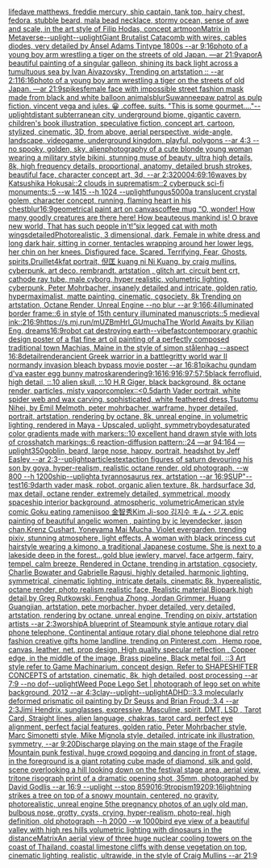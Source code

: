 [life](https://www.ebank.nz/aiartgenerator?category=life)[dave matthews, freddie mercury, ship captain, tank top, hairy chest, fedora, stubble beard, mala bead necklace, stormy ocean, sense of awe and scale, in the art style of Filip Hodas, concept art](https://www.ebank.nz/aiartgenerator?category=dave%2520matthews%2C%2520freddie%2520mercury%2C%2520ship%2520captain%2C%2520tank%2520top%2C%2520hairy%2520chest%2C%2520fedora%2C%2520stubble%2520beard%2C%2520mala%2520bead%2520necklace%2C%2520stormy%2520ocean%2C%2520sense%2520of%2520awe%2520and%2520scale%2C%2520in%2520the%2520art%2520style%2520of%2520Filip%2520Hodas%2C%2520concept%2520art)[moon](https://www.ebank.nz/aiartgenerator?category=moon)[Matrix in Metaverse](https://www.ebank.nz/aiartgenerator?category=Matrix%2520in%2520Metaverse)[--uplight](https://www.ebank.nz/aiartgenerator?category=--uplight)[--uplight](https://www.ebank.nz/aiartgenerator?category=--uplight)[Giant Brutalist Catacomb with wires, cables diodes, very detailed by Ansel Adams Tintype 1800s --ar  9:16](https://www.ebank.nz/aiartgenerator?category=Giant%2520Brutalist%2520Catacomb%2520with%2520wires%2C%2520cables%2520diodes%2C%2520very%2520detailed%2520by%2520Ansel%2520Adams%2520Tintype%25201800s%2520--ar%2520%25209%3A16)[photo of a young boy arm wrestling a tiger on the streets of old Japan. —ar 21:9](https://www.ebank.nz/aiartgenerator?category=photo%2520of%2520a%2520young%2520boy%2520arm%2520wrestling%2520a%2520tiger%2520on%2520the%2520streets%2520of%2520old%2520Japan.%2520%E2%80%94ar%252021%3A9)[vapor](https://www.ebank.nz/aiartgenerator?category=vapor)[A beautiful painting of a singular galleon, shining its back light across a tumultuous sea by Ivan Aivazovsky, Trending on artstation :: --ar 2:1](https://www.ebank.nz/aiartgenerator?category=A%2520beautiful%2520painting%2520of%2520a%2520singular%2520galleon%2C%2520shining%2520its%2520back%2520light%2520across%2520a%2520tumultuous%2520sea%2520by%2520Ivan%2520Aivazovsky%2C%2520Trending%2520on%2520artstation%2520%3A%3A%2520--ar%25202%3A1)[16:16](https://www.ebank.nz/aiartgenerator?category=16%3A16)[photo of a young boy arm wrestling a tiger on the streets of old Japan. —ar 21:9](https://www.ebank.nz/aiartgenerator?category=photo%2520of%2520a%2520young%2520boy%2520arm%2520wrestling%2520a%2520tiger%2520on%2520the%2520streets%2520of%2520old%2520Japan.%2520%E2%80%94ar%252021%3A9)[spikes](https://www.ebank.nz/aiartgenerator?category=spikes)[female face with impossible street fashion mask made from black and white balloon animals](https://www.ebank.nz/aiartgenerator?category=female%2520face%2520with%2520impossible%2520street%2520fashion%2520mask%2520made%2520from%2520black%2520and%2520white%2520balloon%2520animals)[blur](https://www.ebank.nz/aiartgenerator?category=blur)[Suwannee](https://www.ebank.nz/aiartgenerator?category=Suwannee)[paw patrol as pulp fiction. vincent vega and jules. 😀 .coffee. suits. "This is some gourmet...."](https://www.ebank.nz/aiartgenerator?category=paw%2520patrol%2520as%2520pulp%2520fiction.%2520vincent%2520vega%2520and%2520jules.%2520%F0%9F%98%80%2520.coffee.%2520suits.%2520%22This%2520is%2520some%2520gourmet....%22)[--uplight](https://www.ebank.nz/aiartgenerator?category=--uplight)[distant subterranean city, underground biome, gigantic cavern, children's book illustration, speculative fiction, concept art, cartoon, stylized, cinematic, 3D, from above, aerial perspective, wide-angle, landscape, videogame, underground kingdom, playful, polygons  --ar 4:3 --no spooky, golden, sky, alien](https://www.ebank.nz/aiartgenerator?category=distant%2520subterranean%2520city%2C%2520underground%2520biome%2C%2520gigantic%2520cavern%2C%2520children%27s%2520book%2520illustration%2C%2520speculative%2520fiction%2C%2520concept%2520art%2C%2520cartoon%2C%2520stylized%2C%2520cinematic%2C%25203D%2C%2520from%2520above%2C%2520aerial%2520perspective%2C%2520wide-angle%2C%2520landscape%2C%2520videogame%2C%2520underground%2520kingdom%2C%2520playful%2C%2520polygons%2520%2520--ar%25204%3A3%2520--no%2520spooky%2C%2520golden%2C%2520sky%2C%2520alien)[photography of a cute blonde young woman wearing a military style bikini, stunning muse of beauty, ultra high details, 8k, high frequency details, proportional, anatomy, detailed brush strokes,  beautiful face, character concept art, 3d, --ar 2:3](https://www.ebank.nz/aiartgenerator?category=photography%2520of%2520a%2520cute%2520blonde%2520young%2520woman%2520wearing%2520a%2520military%2520style%2520bikini%2C%2520stunning%2520muse%2520of%2520beauty%2C%2520ultra%2520high%2520details%2C%25208k%2C%2520high%2520frequency%2520details%2C%2520proportional%2C%2520anatomy%2C%2520detailed%2520brush%2520strokes%2C%2520%2520beautiful%2520face%2C%2520character%2520concept%2520art%2C%25203d%2C%2520--ar%25202%3A3)[2000](https://www.ebank.nz/aiartgenerator?category=2000)[4:6](https://www.ebank.nz/aiartgenerator?category=4%3A6)[9:16](https://www.ebank.nz/aiartgenerator?category=9%3A16)[waves by Katsushika Hokusai::2 clouds in suprematism::2 cyberpuck sci-fi monuments::5 --w 1415 --h 1024 --uplight](https://www.ebank.nz/aiartgenerator?category=waves%2520by%2520Katsushika%2520Hokusai%3A%3A2%2520clouds%2520in%2520suprematism%3A%3A2%2520cyberpuck%2520sci-fi%2520monuments%3A%3A5%2520--w%25201415%2520--h%25201024%2520--uplight)[fungus](https://www.ebank.nz/aiartgenerator?category=fungus)[5000](https://www.ebank.nz/aiartgenerator?category=5000)[a translucent crystal golem, character concept, running, flaming heart in his chest](https://www.ebank.nz/aiartgenerator?category=a%2520translucent%2520crystal%2520golem%2C%2520character%2520concept%2C%2520running%2C%2520flaming%2520heart%2520in%2520his%2520chest)[blur](https://www.ebank.nz/aiartgenerator?category=blur)[16:9](https://www.ebank.nz/aiartgenerator?category=16%3A9)[geometrical paint art on canvas](https://www.ebank.nz/aiartgenerator?category=geometrical%2520paint%2520art%2520on%2520canvas)[coffee mug “O, wonder! How many goodly creatures are there here! How beauteous mankind is! O brave new world, That has such people in't!”](https://www.ebank.nz/aiartgenerator?category=coffee%2520mug%2520%E2%80%9CO%2C%2520wonder%21%2520How%2520many%2520goodly%2520creatures%2520are%2520there%2520here%21%2520How%2520beauteous%2520mankind%2520is%21%2520O%2520brave%2520new%2520world%2C%2520That%2520has%2520such%2520people%2520in%27t%21%E2%80%9D)[six legged cat with moth wings](https://www.ebank.nz/aiartgenerator?category=six%2520legged%2520cat%2520with%2520moth%2520wings)[detailed](https://www.ebank.nz/aiartgenerator?category=detailed)[Photorealistic, 3 dimensional, dark, Female in white dress and long dark hair, sitting in corner, tentacles wrapping around her lower legs, her chin on her knees. Disfigured face. Scared. Terrifying, Fear,  Ghosts, spirits,](https://www.ebank.nz/aiartgenerator?category=Photorealistic%2C%25203%2520dimensional%2C%2520dark%2C%2520Female%2520in%2520white%2520dress%2520and%2520long%2520dark%2520hair%2C%2520sitting%2520in%2520corner%2C%2520tentacles%2520wrapping%2520around%2520her%2520lower%2520legs%2C%2520her%2520chin%2520on%2520her%2520knees.%2520Disfigured%2520face.%2520Scared.%2520Terrifying%2C%2520Fear%2C%2520%2520Ghosts%2C%2520spirits%2C)[Druillet](https://www.ebank.nz/aiartgenerator?category=Druillet)[4k](https://www.ebank.nz/aiartgenerator?category=4k)[fat portrait,  倪匡 kuang ni Ni Kuang,  by craig mullins. cyberpunk. art deco. rembrandt. artstation , glitch art, circuit bent crt, cathode ray tube, male cyborg, hyper realistic, volumetric lighting, cyberpunk, Peter Mohrbacher, insanely detailed and intricate, golden ratio, hypermaximalist, matte painting, cinematic, cgsociety, 8k Trending on artstation, Octane Render, Unreal Engine --no blur --ar 9:16](https://www.ebank.nz/aiartgenerator?category=fat%2520portrait%2C%2520%2520%E5%80%AA%E5%8C%A1%2520kuang%2520ni%2520Ni%2520Kuang%2C%2520%2520by%2520craig%2520mullins.%2520cyberpunk.%2520art%2520deco.%2520rembrandt.%2520artstation%2520%2C%2520glitch%2520art%2C%2520circuit%2520bent%2520crt%2C%2520cathode%2520ray%2520tube%2C%2520male%2520cyborg%2C%2520hyper%2520realistic%2C%2520volumetric%2520lighting%2C%2520cyberpunk%2C%2520Peter%2520Mohrbacher%2C%2520insanely%2520detailed%2520and%2520intricate%2C%2520golden%2520ratio%2C%2520hypermaximalist%2C%2520matte%2520painting%2C%2520cinematic%2C%2520cgsociety%2C%25208k%2520Trending%2520on%2520artstation%2C%2520Octane%2520Render%2C%2520Unreal%2520Engine%2520--no%2520blur%2520--ar%25209%3A16)[6:4](https://www.ebank.nz/aiartgenerator?category=6%3A4)[illuminated border frame::6 in style of 15th century illuminated manuscripts::5 medieval ink::2](https://www.ebank.nz/aiartgenerator?category=illuminated%2520border%2520frame%3A%3A6%2520in%2520style%2520of%252015th%2520century%2520illuminated%2520manuscripts%3A%3A5%2520medieval%2520ink%3A%3A2)[16:9](https://www.ebank.nz/aiartgenerator?category=16%3A9)[<https://s.mj.run/mUZBmHrl_GU>](https://www.ebank.nz/aiartgenerator?category=%3Chttps%3A//s.mj.run/mUZBmHrl_GU%3E)[mucha](https://www.ebank.nz/aiartgenerator?category=mucha)[The World Awaits by Kilian Eng, dreams](https://www.ebank.nz/aiartgenerator?category=The%2520World%2520Awaits%2520by%2520Kilian%2520Eng%2C%2520dreams)[16:9](https://www.ebank.nz/aiartgenerator?category=16%3A9)[robot cat destroying earth](https://www.ebank.nz/aiartgenerator?category=robot%2520cat%2520destroying%2520earth)[--vibefast](https://www.ebank.nz/aiartgenerator?category=--vibefast)[contemporary graphic design poster of a flat fine art oil painting of a perfectly composed traditional town Machias, Maine in the style of simon stålenhag --aspect 16:8](https://www.ebank.nz/aiartgenerator?category=contemporary%2520graphic%2520design%2520poster%2520of%2520a%2520flat%2520fine%2520art%2520oil%2520painting%2520of%2520a%2520perfectly%2520composed%2520traditional%2520town%2520Machias%2C%2520Maine%2520in%2520the%2520style%2520of%2520simon%2520st%C3%A5lenhag%2520--aspect%252016%3A8)[detail](https://www.ebank.nz/aiartgenerator?category=detail)[render](https://www.ebank.nz/aiartgenerator?category=render)[ancient Greek warrior in a battle](https://www.ebank.nz/aiartgenerator?category=ancient%2520Greek%2520warrior%2520in%2520a%2520battle)[gritty world war II normandy invasion bleach bypass movie poster --ar 16:8](https://www.ebank.nz/aiartgenerator?category=gritty%2520world%2520war%2520II%2520normandy%2520invasion%2520bleach%2520bypass%2520movie%2520poster%2520--ar%252016%3A8)[1](https://www.ebank.nz/aiartgenerator?category=1)[pikachu gundam d'va easter egg bunny matroska](https://www.ebank.nz/aiartgenerator?category=pikachu%2520gundam%2520d%27va%2520easter%2520egg%2520bunny%2520matroska)[rendering](https://www.ebank.nz/aiartgenerator?category=rendering)[9:16](https://www.ebank.nz/aiartgenerator?category=9%3A16)[16:9](https://www.ebank.nz/aiartgenerator?category=16%3A9)[16:9](https://www.ebank.nz/aiartgenerator?category=16%3A9)[7:5](https://www.ebank.nz/aiartgenerator?category=7%3A5)[7:5](https://www.ebank.nz/aiartgenerator?category=7%3A5)[black ferrofluid, high detail, ::.10 alien skull, ::.10 H.R Giger, black background, 8k octane render, particles, misty vapor](https://www.ebank.nz/aiartgenerator?category=black%2520ferrofluid%2C%2520high%2520detail%2C%2520%3A%3A.10%2520alien%2520skull%2C%2520%3A%3A.10%2520H.R%2520Giger%2C%2520black%2520background%2C%25208k%2520octane%2520render%2C%2520particles%2C%2520misty%2520vapor)[complex::](https://www.ebank.nz/aiartgenerator?category=complex%3A%3A)[<0.5](https://www.ebank.nz/aiartgenerator?category=%3C0.5)[darth Vader portrait, white spider web and wax carving, sophisticated, white feathered dress,Tsutomu Nihei, by Emil Melmoth, peter mohrbacher, warframe, hyper detailed, portrait, artstation, rendering by octane, 8k, unreal engine, in volumetric lighting, rendered in Maya - Upscaled, uplight, symmetry](https://www.ebank.nz/aiartgenerator?category=darth%2520Vader%2520portrait%2C%2520white%2520spider%2520web%2520and%2520wax%2520carving%2C%2520sophisticated%2C%2520white%2520feathered%2520dress%2CTsutomu%2520Nihei%2C%2520by%2520Emil%2520Melmoth%2C%2520peter%2520mohrbacher%2C%2520warframe%2C%2520hyper%2520detailed%2C%2520portrait%2C%2520artstation%2C%2520rendering%2520by%2520octane%2C%25208k%2C%2520unreal%2520engine%2C%2520in%2520volumetric%2520lighting%2C%2520rendered%2520in%2520Maya%2520-%2520Upscaled%2C%2520uplight%2C%2520symmetry)[boy](https://www.ebank.nz/aiartgenerator?category=boy)[desaturated color gradients made with markers::10 excellent hand drawn style with lots of crosshatch markings::6 reaction-diffusion pattern::24 —ar 94:164 —uplight](https://www.ebank.nz/aiartgenerator?category=desaturated%2520color%2520gradients%2520made%2520with%2520markers%3A%3A10%2520excellent%2520hand%2520drawn%2520style%2520with%2520lots%2520of%2520crosshatch%2520markings%3A%3A6%2520reaction-diffusion%2520pattern%3A%3A24%2520%E2%80%94ar%252094%3A164%2520%E2%80%94uplight)[350](https://www.ebank.nz/aiartgenerator?category=350)[goblin, beard, large nose, happy, portrait, headshot by Jeff Easley --ar 2:3](https://www.ebank.nz/aiartgenerator?category=goblin%2C%2520beard%2C%2520large%2520nose%2C%2520happy%2C%2520portrait%2C%2520headshot%2520by%2520Jeff%2520Easley%2520--ar%25202%3A3)[--uplight](https://www.ebank.nz/aiartgenerator?category=--uplight)[particles](https://www.ebank.nz/aiartgenerator?category=particles)[text](https://www.ebank.nz/aiartgenerator?category=text)[action figures of saturn devouring his son by goya, hyper-realism, realistic octane render, old photograph, --w 800 --h 1200](https://www.ebank.nz/aiartgenerator?category=action%2520figures%2520of%2520saturn%2520devouring%2520his%2520son%2520by%2520goya%2C%2520hyper-realism%2C%2520realistic%2520octane%2520render%2C%2520old%2520photograph%2C%2520--w%2520800%2520--h%25201200)[ship](https://www.ebank.nz/aiartgenerator?category=ship)[--uplight](https://www.ebank.nz/aiartgenerator?category=--uplight)[a tyrannosaurus rex, artstation --ar 16:9](https://www.ebank.nz/aiartgenerator?category=a%2520tyrannosaurus%2520rex%2C%2520artstation%2520--ar%252016%3A9)[SUP"](https://www.ebank.nz/aiartgenerator?category=SUP%22)[--test](https://www.ebank.nz/aiartgenerator?category=--test)[16:9](https://www.ebank.nz/aiartgenerator?category=16%3A9)[darth vader mask, robot, organic alien texture, 8k, hardsurface 3d, max detail, octane render, extremely detailed, symmetrical, moody spaceship interior background, atmospheric, volumetric](https://www.ebank.nz/aiartgenerator?category=darth%2520vader%2520mask%2C%2520robot%2C%2520organic%2520alien%2520texture%2C%25208k%2C%2520hardsurface%25203d%2C%2520max%2520detail%2C%2520octane%2520render%2C%2520extremely%2520detailed%2C%2520symmetrical%2C%2520moody%2520spaceship%2520interior%2520background%2C%2520atmospheric%2C%2520volumetric)[American style comic Goku eating ramen](https://www.ebank.nz/aiartgenerator?category=American%2520style%2520comic%2520Goku%2520eating%2520ramen)[jisoo 金智秀Kim Ji-soo 김지수 キム・ジス,epic painting of beautiful angelic women , painting by jc leyendecker, jason chan,Krenz Cushart, Yoneyama Mai Mucha, Violet evergarden, trending pixiv, stunning atmosphere, light effects, A woman with black princess cut hairstyle wearing a kimono, a traditional Japanese costume. She is next to a lakeside deep in the forest..,gold blue jewlery, marvel, face artgerm, fairy, tempel, calm breeze, Rendered in Octane, trending in artstation, cgsociety, Charlie Bowater and Gabrielle Ragusi, highly detailed, harmonic lighting, symmetrical, cinematic lighting, intricate details, cinematic 8k, hyperealistic, octane render, photo realism,realistic face, Realistic material,Biopark,high detail,by Greg Rutkowski, Fenghua Zhong, Jordan Grimmer, Huang Guangjian, artstation, pete morbacher, hyper detailed, very detailed, artstation, rendering by octane, unreal engine, Trending on pixiv, artstation artists --ar 2:3](https://www.ebank.nz/aiartgenerator?category=jisoo%2520%E9%87%91%E6%99%BA%E7%A7%80Kim%2520Ji-soo%2520%EA%B9%80%EC%A7%80%EC%88%98%2520%E3%82%AD%E3%83%A0%E3%83%BB%E3%82%B8%E3%82%B9%2Cepic%2520painting%2520of%2520beautiful%2520angelic%2520women%2520%2C%2520painting%2520by%2520jc%2520leyendecker%2C%2520jason%2520chan%2CKrenz%2520Cushart%2C%2520Yoneyama%2520Mai%2520Mucha%2C%2520Violet%2520evergarden%2C%2520trending%2520pixiv%2C%2520stunning%2520atmosphere%2C%2520light%2520effects%2C%2520A%2520woman%2520with%2520black%2520princess%2520cut%2520hairstyle%2520wearing%2520a%2520kimono%2C%2520a%2520traditional%2520Japanese%2520costume.%2520She%2520is%2520next%2520to%2520a%2520lakeside%2520deep%2520in%2520the%2520forest..%2Cgold%2520blue%2520jewlery%2C%2520marvel%2C%2520face%2520artgerm%2C%2520fairy%2C%2520tempel%2C%2520calm%2520breeze%2C%2520Rendered%2520in%2520Octane%2C%2520trending%2520in%2520artstation%2C%2520cgsociety%2C%2520Charlie%2520Bowater%2520and%2520Gabrielle%2520Ragusi%2C%2520highly%2520detailed%2C%2520harmonic%2520lighting%2C%2520symmetrical%2C%2520cinematic%2520lighting%2C%2520intricate%2520details%2C%2520cinematic%25208k%2C%2520hyperealistic%2C%2520octane%2520render%2C%2520photo%2520realism%2Crealistic%2520face%2C%2520Realistic%2520material%2CBiopark%2Chigh%2520detail%2Cby%2520Greg%2520Rutkowski%2C%2520Fenghua%2520Zhong%2C%2520Jordan%2520Grimmer%2C%2520Huang%2520Guangjian%2C%2520artstation%2C%2520pete%2520morbacher%2C%2520hyper%2520detailed%2C%2520very%2520detailed%2C%2520artstation%2C%2520rendering%2520by%2520octane%2C%2520unreal%2520engine%2C%2520Trending%2520on%2520pixiv%2C%2520artstation%2520artists%2520--ar%25202%3A3)[worship](https://www.ebank.nz/aiartgenerator?category=worship)[A blueprint of Steampunk style antique rotary dial phone telephone,  Continental antique rotary dial phone telephone dial retro fashion creative gifts home landline, trending on Pinterest.com  , Hemp rope, canvas, leather, net, prop design, High quality specular reflection , Copper  edge, in the middle of the image, Brass pipeline,  Black metal foil,  ::3  Art style refer to Game Machinarium.  concept design, Refer to SHAPESHIFTER CONCEPTS  of artstation, cinematic,  8k, high detailed,  post processing    --ar 7:9   --no dof](https://www.ebank.nz/aiartgenerator?category=A%2520blueprint%2520of%2520Steampunk%2520style%2520antique%2520rotary%2520dial%2520phone%2520telephone%2C%2520%2520Continental%2520antique%2520rotary%2520dial%2520phone%2520telephone%2520dial%2520retro%2520fashion%2520creative%2520gifts%2520home%2520landline%2C%2520trending%2520on%2520Pinterest.com%2520%2520%2C%2520Hemp%2520rope%2C%2520canvas%2C%2520leather%2C%2520net%2C%2520prop%2520design%2C%2520High%2520quality%2520specular%2520reflection%2520%2C%2520Copper%2520%2520edge%2C%2520in%2520the%2520middle%2520of%2520the%2520image%2C%2520Brass%2520pipeline%2C%2520%2520Black%2520metal%2520foil%2C%2520%2520%3A%3A3%2520%2520Art%2520style%2520refer%2520to%2520Game%2520Machinarium.%2520%2520concept%2520design%2C%2520Refer%2520to%2520SHAPESHIFTER%2520CONCEPTS%2520%2520of%2520artstation%2C%2520cinematic%2C%2520%25208k%2C%2520high%2520detailed%2C%2520%2520post%2520processing%2520%2520%2520%2520--ar%25207%3A9%2520%2520%2520--no%2520dof)[--uplight](https://www.ebank.nz/aiartgenerator?category=--uplight)[Weed Pope Lego Set | photograph of lego set on white background, 2012 --ar 4:3](https://www.ebank.nz/aiartgenerator?category=Weed%2520Pope%2520Lego%2520Set%2520%7C%2520photograph%2520of%2520lego%2520set%2520on%2520white%2520background%2C%25202012%2520--ar%25204%3A3)[clay](https://www.ebank.nz/aiartgenerator?category=clay)[--uplight](https://www.ebank.nz/aiartgenerator?category=--uplight)[--uplight](https://www.ebank.nz/aiartgenerator?category=--uplight)[ADHD::3.3 molecularly deformed prismatic oil painting by Dr Seuss and Brian Froud::3.4 --ar 2:3](https://www.ebank.nz/aiartgenerator?category=ADHD%3A%3A3.3%2520molecularly%2520deformed%2520prismatic%2520oil%2520painting%2520by%2520Dr%2520Seuss%2520and%2520Brian%2520Froud%3A%3A3.4%2520--ar%25202%3A3)[Jimi Hendrix, sunglasses, expressive, Masculine, spirit, DMT, LSD , Tarot Card, Straight lines, alien language, chakras, tarot card, perfect eye alignment, perfect facial features, golden ratio, Peter Mohrbacher style, Marc Simonetti style, Mike Mignola style, detailed, intricate ink illustration, symmetry, --ar 9:20](https://www.ebank.nz/aiartgenerator?category=Jimi%2520Hendrix%2C%2520sunglasses%2C%2520expressive%2C%2520Masculine%2C%2520spirit%2C%2520DMT%2C%2520LSD%2520%2C%2520Tarot%2520Card%2C%2520Straight%2520lines%2C%2520alien%2520language%2C%2520chakras%2C%2520tarot%2520card%2C%2520perfect%2520eye%2520alignment%2C%2520perfect%2520facial%2520features%2C%2520golden%2520ratio%2C%2520Peter%2520Mohrbacher%2520style%2C%2520Marc%2520Simonetti%2520style%2C%2520Mike%2520Mignola%2520style%2C%2520detailed%2C%2520intricate%2520ink%2520illustration%2C%2520symmetry%2C%2520--ar%25209%3A20)[Discharge playing on the main stage of the Fragile Mountain punk festival, huge crowd pogoing and dancing in front of stage, in the foreground is a giant rotating cube made of diamond, silk and gold, scene overlooking a hill looking down on the festival stage area, aerial view, tritone risograph print of a dramatic opening shot, 35mm, photographed by David Godlis --ar 16:9 --uplight --stop 85](https://www.ebank.nz/aiartgenerator?category=Discharge%2520playing%2520on%2520the%2520main%2520stage%2520of%2520the%2520Fragile%2520Mountain%2520punk%2520festival%2C%2520huge%2520crowd%2520pogoing%2520and%2520dancing%2520in%2520front%2520of%2520stage%2C%2520in%2520the%2520foreground%2520is%2520a%2520giant%2520rotating%2520cube%2520made%2520of%2520diamond%2C%2520silk%2520and%2520gold%2C%2520scene%2520overlooking%2520a%2520hill%2520looking%2520down%2520on%2520the%2520festival%2520stage%2520area%2C%2520aerial%2520view%2C%2520tritone%2520risograph%2520print%2520of%2520a%2520dramatic%2520opening%2520shot%2C%252035mm%2C%2520photographed%2520by%2520David%2520Godlis%2520--ar%252016%3A9%2520--uplight%2520--stop%252085)[90](https://www.ebank.nz/aiartgenerator?category=90)[16:9](https://www.ebank.nz/aiartgenerator?category=16%3A9)[tropism](https://www.ebank.nz/aiartgenerator?category=tropism)[1920](https://www.ebank.nz/aiartgenerator?category=1920)[9:16](https://www.ebank.nz/aiartgenerator?category=9%3A16)[lightning strikes a tree on top of a snowy mountain, centered, no gravity, photorealistic, unreal engine 5](https://www.ebank.nz/aiartgenerator?category=lightning%2520strikes%2520a%2520tree%2520on%2520top%2520of%2520a%2520snowy%2520mountain%2C%2520centered%2C%2520no%2520gravity%2C%2520photorealistic%2C%2520unreal%2520engine%25205)[the pregnancy photos of an ugly old man, bulbous nose, grotty, cysts, crying, hyper-realism, photo-real, high definition, old photograph --h 2000 --w 1000](https://www.ebank.nz/aiartgenerator?category=the%2520pregnancy%2520photos%2520of%2520an%2520ugly%2520old%2520man%2C%2520bulbous%2520nose%2C%2520grotty%2C%2520cysts%2C%2520crying%2C%2520hyper-realism%2C%2520photo-real%2C%2520high%2520definition%2C%2520old%2520photograph%2520--h%25202000%2520--w%25201000)[bird eye view of a beautiful valley with high res hills volumetric lighting with dinosaurs in the distance](https://www.ebank.nz/aiartgenerator?category=bird%2520eye%2520view%2520of%2520a%2520beautiful%2520valley%2520with%2520high%2520res%2520hills%2520volumetric%2520lighting%2520with%2520dinosaurs%2520in%2520the%2520distance)[Matrix](https://www.ebank.nz/aiartgenerator?category=Matrix)[An aerial view of three huge nuclear cooling towers on the coast of Thailand, coastal limestone cliffs with dense vegetation on top, cinematic lighting, realistic, ultrawide, in the style of Craig Mullins --ar 21:9](https://www.ebank.nz/aiartgenerator?category=An%2520aerial%2520view%2520of%2520three%2520huge%2520nuclear%2520cooling%2520towers%2520on%2520the%2520coast%2520of%2520Thailand%2C%2520coastal%2520limestone%2520cliffs%2520with%2520dense%2520vegetation%2520on%2520top%2C%2520cinematic%2520lighting%2C%2520realistic%2C%2520ultrawide%2C%2520in%2520the%2520style%2520of%2520Craig%2520Mullins%2520--ar%252021%3A9)